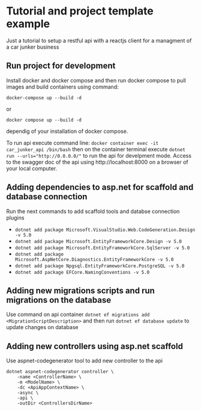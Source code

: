 # Tutorial and project template example
Just a tutorial to setup a restful api with a reactjs client for a managment of a car junker business

## Run project for development
Install docker and docker compose and then run docker compose to pull images and build containers using command:

`docker-compose up --build -d`

or

`docker compose up --build -d`

dependig of your installation of docker compose.

To run api execute command line: `docker container exec -it car_junker_api /bin/bash` then on the container terminal execute `dotnet run --urls="http://0.0.0.0/"` to run the api for develpment mode. Access to the swagger doc of the api using http://localhost:8000 on a browser of your local computer.

## Adding dependencies to asp.net for scaffold and database connection
Run the next commands to add scaffold tools and databse connection plugins
* `dotnet add package Microsoft.VisualStudio.Web.CodeGeneration.Design -v 5.0`
* `dotnet add package Microsoft.EntityFrameworkCore.Design -v 5.0`
* `dotnet add package Microsoft.EntityFrameworkCore.SqlServer -v 5.0`
* `dotnet add package Microsoft.AspNetCore.Diagnostics.EntityFrameworkCore -v 5.0`
* `dotnet add package Npgsql.EntityFrameworkCore.PostgreSQL -v 5.0`
* `dotnet add package EFCore.NamingConventions -v 5.0`

## Adding new migrations scripts and run migrations on the database
Use command on api container `dotnet ef migrations add <MigrationScriptDescription>` and then run `dotnet ef database update` to update changes on database

## Adding new controllers using asp.net scaffold

Use aspnet-codegenerator tool to add new controller to the api

```
dotnet aspnet-codegenerator controller \
    -name <ControllerName> \
    -m <ModelName> \
    -dc <ApiAppContextName> \
    -async \
    -api \
    -outDir <ControllersDirName>
```
